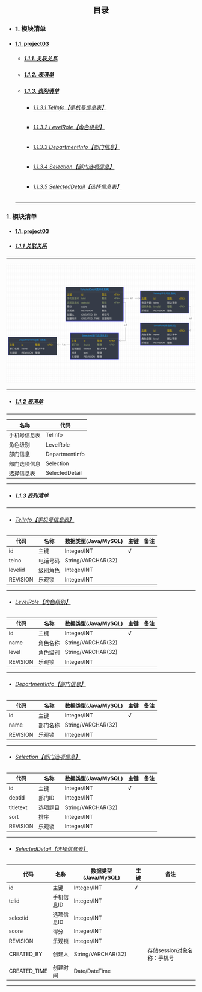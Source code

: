 ## <center>目录</center>
 - ### 1. 模块清单
- [<h4 id="module-project03-from">1.1. project03</h4>](#module-project03 "project03")
	- [<h5 id="module-project03-relation}-from">1.1.1. 关联关系</h5>](#module-project03-relation "关联关系")
	- [<h5 id="module-project03-tableList-from">1.1.2. 表清单</h5>](#module-project03-tableList "表清单")
	- [<h5 id="module-project03-tableColumnList-from">1.1.3. 表列清单</h5>](#module-project03-tableColumnList "表列清单")
		- [<h6 id="module-project03-tableColumnList-TelInfo-from">1.1.3.1 TelInfo【手机号信息表】</h6>](#module-project03-tableColumnList-TelInfo "TelInfo")
		- [<h6 id="module-project03-tableColumnList-LevelRole-from">1.1.3.2 LevelRole【角色级别】</h6>](#module-project03-tableColumnList-LevelRole "LevelRole")
		- [<h6 id="module-project03-tableColumnList-DepartmentInfo-from">1.1.3.3 DepartmentInfo【部门信息】</h6>](#module-project03-tableColumnList-DepartmentInfo "DepartmentInfo")
		- [<h6 id="module-project03-tableColumnList-Selection-from">1.1.3.4 Selection【部门选项信息】</h6>](#module-project03-tableColumnList-Selection "Selection")
		- [<h6 id="module-project03-tableColumnList-SelectedDetail-from">1.1.3.5 SelectedDetail【选择信息表】</h6>](#module-project03-tableColumnList-SelectedDetail "SelectedDetail")
  ---

### 1. 模块清单
 - [<h4 id="module-project03">1.1. project03</h4>](#module-project03-from)
 - [<h5 id="module-project03-relation">1.1.1 关联关系</h5>](#module-project03-relation-from)
 ---


![project03-关系图](./project03_files/project03-image.png)

 ---

 - [<h5 id="module-project03-tableList">1.1.2 表清单</h5>](#module-project03-tableList-from)

 ---

| 名称 | 代码 |
| ------------ | ------------ |
| 手机号信息表 | TelInfo |
| 角色级别 | LevelRole |
| 部门信息 | DepartmentInfo |
| 部门选项信息 | Selection |
| 选择信息表 | SelectedDetail |

 ---

 - [<h5 id="module-project03-tableColumnList">1.1.3 表列清单</h5>](#module-project03-tableColumnList-from)

 ---

 - [<h6 id="module-project03-tableColumnList-TelInfo">TelInfo【手机号信息表】</h6>](#module-project03-tableColumnList-TelInfo-from)

| 代码 | 名称 | 数据类型(Java/MySQL) | 主键 | 备注 |
| ------------ | ------------ | ------------ | ------------ | ------------ |
| id | 主键 | Integer/INT | √ |  |
| telno | 电话号码 | String/VARCHAR(32) |  |  |
| levelid | 级别角色 | Integer/INT |  |  |
| REVISION | 乐观锁 | Integer/INT |  |  |

 ---

 - [<h6 id="module-project03-tableColumnList-LevelRole">LevelRole【角色级别】</h6>](#module-project03-tableColumnList-LevelRole-from)

| 代码 | 名称 | 数据类型(Java/MySQL) | 主键 | 备注 |
| ------------ | ------------ | ------------ | ------------ | ------------ |
| id | 主键 | Integer/INT | √ |  |
| name | 角色名称 | String/VARCHAR(32) |  |  |
| level | 角色级别 | String/VARCHAR(32) |  |  |
| REVISION | 乐观锁 | Integer/INT |  |  |

 ---

 - [<h6 id="module-project03-tableColumnList-DepartmentInfo">DepartmentInfo【部门信息】</h6>](#module-project03-tableColumnList-DepartmentInfo-from)

| 代码 | 名称 | 数据类型(Java/MySQL) | 主键 | 备注 |
| ------------ | ------------ | ------------ | ------------ | ------------ |
| id | 主键 | Integer/INT | √ |  |
| name | 部门名称 | String/VARCHAR(32) |  |  |
| REVISION | 乐观锁 | Integer/INT |  |  |

 ---

 - [<h6 id="module-project03-tableColumnList-Selection">Selection【部门选项信息】</h6>](#module-project03-tableColumnList-Selection-from)

| 代码 | 名称 | 数据类型(Java/MySQL) | 主键 | 备注 |
| ------------ | ------------ | ------------ | ------------ | ------------ |
| id | 主键 | Integer/INT | √ |  |
| deptid | 部门ID | Integer/INT |  |  |
| titletext | 选项题目 | String/VARCHAR(32) |  |  |
| sort | 排序 | Integer/INT |  |  |
| REVISION | 乐观锁 | Integer/INT |  |  |

 ---

 - [<h6 id="module-project03-tableColumnList-SelectedDetail">SelectedDetail【选择信息表】</h6>](#module-project03-tableColumnList-SelectedDetail-from)

| 代码 | 名称 | 数据类型(Java/MySQL) | 主键 | 备注 |
| ------------ | ------------ | ------------ | ------------ | ------------ |
| id | 主键 | Integer/INT | √ |  |
| telid | 手机信息ID | Integer/INT |  |  |
| selectid | 选项信息ID | Integer/INT |  |  |
| score | 得分 | Integer/INT |  |  |
| REVISION | 乐观锁 | Integer/INT |  |  |
| CREATED_BY | 创建人 | String/VARCHAR(32) |  | 存储session对象名称：手机号 |
| CREATED_TIME | 创建时间 | Date/DateTime |  |  |

 ---

